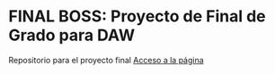 # FINAL BOSS: Proyecto de Final de Grado para DAW
Repositorio para el proyecto final
[Acceso a la página](https://davidpborregodangerous.github.io/proyectofinaldaw/)
